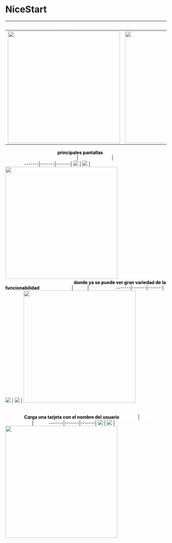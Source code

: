 # NiceStart
<b style="color:white">Splash</b> | <b style="color:white">login</b> | <b style="color:white">Main1</b>
-------|-------|-------|
<img src="/app/doc/img/Splash.png" width="350px"> | <img src="/app/doc/img/Login.png" width="350"> | <img src="/app/doc/img/Main.png" width="350">
<span style="color:white"><b>Splash</b> y el <b>Login</b> son la <b style="color:Black">principales pantallas</b> de nuestra aplicacion carga una pequeña animacion</span>
<b style="color:white">Registro</b> | <b style="color:white">Main principal</b> | <b style="color:white">Menu al mantener pulsado</b>
-------|-------|-------|
![](/app/doc/img/Registro.png) | ![](/app/doc/img/RegistroEdit.png) | <img src="/app/doc/img/MenuAlien.png" width="350">
<span style="color:white"><b>Registro</b> para nuevos usuarios, <b>Menu principal</b> son la <b style="color:Black">donde ya se puede ver gran variedad de la funcionabilidad</b></span>
<b style="color:white">Appbar menu</b> | <b style="color:white">Perfil</b> | <b style="color:white">Deplegable</b>
-------|-------|-------|
![](/app/doc/img/Appbar.png) | ![](/app/doc/img/AppbarAlert.png) | <img src="/app/doc/img/Card.png" width="350">
<span style="color:white"><b>Appbar es donde podemos elegir la opciones del menu el perfil o deplegar la tarjeta de usuario</b>, <b>Perfil es donde salen todos los link del usuario y los carga en pantalla</b> <b style="color:Black">Carga una tarjeta con el nombre del usuario</b></span>
<b style="color:white">menu 2</b> | <b style="color:white">Barra de navegacion</b> | <b style="color:white">Demo</b>
-------|-------|-------|
![](/app/doc/img/Main2.png) | ![](/app/doc/img/Navegacionbar.png) | <img src="/app/doc/img/Perfilload.png" width="350">
